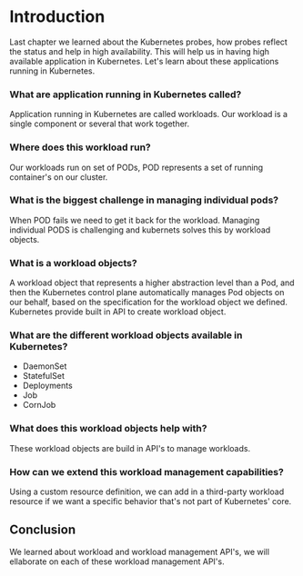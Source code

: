 # Introduction 
Last chapter we learned about the Kubernetes probes, how probes reflect the status and help in high availability. This will help us in having high available application in Kubernetes. Let's learn about these applications running in Kubernetes.

### What are application running in Kubernetes called?
Application running in Kubernetes are called workloads. Our workload is a single component or several that work together.

### Where does this workload run?
Our workloads run on set of PODs, POD represents a set of running container's on our cluster.

### What is the biggest challenge in managing individual pods?
When POD fails we need to get it back for the workload. Managing individual PODS is challenging and kubernets solves this by workload objects.
 
### What is a workload objects?
A workload object that represents a higher abstraction level than a Pod, and then the Kubernetes control plane automatically manages Pod objects on our behalf, based on the specification for the workload object we defined.
Kubernetes provide built in API to create workload object.

### What are the different workload objects available in Kubernetes?
* DaemonSet
* StatefulSet
* Deployments
* Job
* CornJob

### What does this workload objects help with?
These workload objects are build in API's to manage workloads.

### How can we extend this workload management capabilities? 
Using a custom resource definition, we can add in a third-party workload resource if we want a specific behavior that's not part of Kubernetes' core.

## Conclusion
We learned about workload and workload management API's, we will ellaborate on each of these workload management API's.